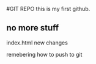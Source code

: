 #GIT REPO 
this is my first github.
## no more stuff
index.html
new changes

remebering how to push to git